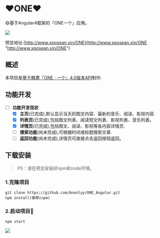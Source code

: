 # :heart:ONE:heart: #
:smile:基于Angular4框架的「ONE一个」应用。

![](https://i.imgur.com/B5MnHm9.png)

预览地址:[http://www.xposean.xin/ONE](http://www.xposean.xin/ONE "http://www.xposean.xin/ONE")

## 概述 ##
本项目是[基于韩寒「ONE · 一个」4.0版本API](https://github.com/gongph/one-api)制作.

## 功能开发 ##
- [ ] **功能开发现状**
    - [x] **主页**(已完成),默认显示当天的图文内容、最新的音乐、阅读、影视内容.
    - [x] **列表页**(已完成),包括图文列表、阅读短文列表、影视列表、音乐列表。
    - [x] **详情页**(已完成),包括图文、阅读、影视等各内容详情页.
    - [ ] **搜索功能**(尚未完成),可根据时间或标题搜索文章.
    - [ ] **返回功能**(尚未完成),详情页可直接点击返回按钮返回。

## 下载安装 ##

> PS：请在预览安装好npm和node环境。

### 1.克隆项目 ###

	git clone https://github.com/Anonlyy/ONE_Angular.git
	npm install(推荐cnpm)

###	2.启动项目:running: ###
	
	npm start


![](https://i.imgur.com/KvKwKj8.gif)